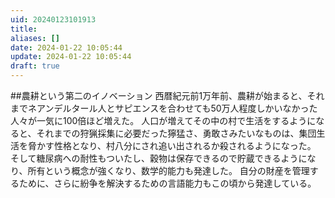 ```yaml
---
uid: 20240123101913
title: 
aliases: []
date: 2024-01-22 10:05:44
update: 2024-01-22 10:05:44
draft: true
---
```



##農耕という第二のイノベーション
西暦紀元前1万年前、農耕が始まると、それまでネアンデルタール人とサピエンスを合わせても50万人程度しかいなかった人々が一気に100倍ほど増えた。
人口が増えてその中の村で生活をするようになると、それまでの狩猟採集に必要だった獰猛さ、勇敢さみたいなものは、集団生活を脅かす性格となり、村八分にされ追い出されるか殺されるようになった。
そして糖尿病への耐性もついたし、穀物は保存できるので貯蔵できるようになり、所有という概念が強くなり、数学的能力も発達した。
自分の財産を管理するために、さらに紛争を解決するための言語能力もこの頃から発達している。



[^mottoikenai]: https://www.notion.so/e8cc51cedfcd4aaaa623ecd375e1f7c2/ もっと言ってはいけない, 橘 玲, p212, 新潮社, 2019/01/17
